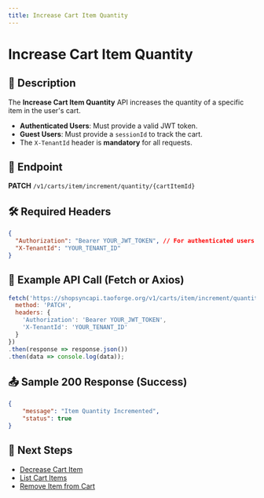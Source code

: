 ```yaml
---
title: Increase Cart Item Quantity
---
```


# Increase Cart Item Quantity

## 📌 Description
The **Increase Cart Item Quantity** API increases the quantity of a specific item in the user's cart.

- **Authenticated Users**: Must provide a valid JWT token.
- **Guest Users**: Must provide a `sessionId` to track the cart.
- The `X-TenantId` header is **mandatory** for all requests.

## 🔗 Endpoint
**PATCH** `/v1/carts/item/increment/quantity/{cartItemId}`

## 🛠️ Required Headers
```json
{
  "Authorization": "Bearer YOUR_JWT_TOKEN", // For authenticated users
  "X-TenantId": "YOUR_TENANT_ID"
}
```

## 📡 Example API Call (Fetch or Axios)
```javascript
fetch('https://shopsyncapi.taoforge.org/v1/carts/item/increment/quantity/67a6261a320f3f7368dfec35', {
  method: 'PATCH',
  headers: {
    'Authorization': 'Bearer YOUR_JWT_TOKEN',
    'X-TenantId': 'YOUR_TENANT_ID'
  }
})
.then(response => response.json())
.then(data => console.log(data));
```

## 📤 Sample 200 Response (Success)
```json
{
    "message": "Item Quantity Incremented",
    "status": true
}
```

## 🔗 Next Steps
- [Decrease Cart Item](./decrement-cart-item.md)
- [List Cart Items](./list-cart-items.md)
- [Remove Item from Cart](./remove-cart-item.md)